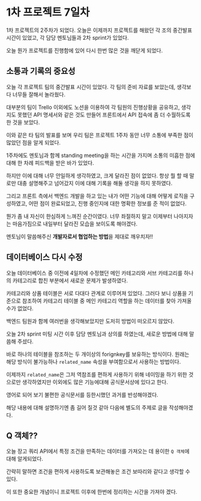 # 1차 프로젝트 7일차

1차 프로젝트의 2주차가 되었다. 오늘은 이제까지 프로젝트를 해왔던 각 조의 중간발표 시간이 있었고, 각 담당 멘토님들과 2차 sprint가 있었다.

오늘 뭔가 프로젝트를 진행함에 있어 다시 한번 많은 것을 깨닫게 되었다.

## 소통과 기록의 중요성

오늘 각 프로젝트 팀의 중간발표 시간이 있었다. 각 팀의 준비 자료를 보았는데, 생각보다 너무들 잘해서 놀라웠다.

대부분의 팀이 Trello 이외에도 노션을 이용하여 각 팀원의 진행상황을 공유하고, 생각지도 못했던 API 명세서와 같은 것도 만들어 프론트에서 API 접속에 좀 더 수월하도록 한 것을 보았다.

이와 같은 타 팀의 발표를 보며 우리 팀은 프로젝트 1주차 동안 너무 소통에 부족한 점이 많았던 점을 알게 되었다.

1주차에도 멘토님과 함께 standing meeting을 하는 시간을 가지며 소통의 미흡한 점에 대해 한 차례 피드백을 받은 바가 있었다.

하지만 이에 대해 너무 안일하게 생각하였고, 크게 달라진 점이 없었다. 항상 뭘 할 때 말로만 대충 설명해주고 넘어갔지 이에 대해 기록을 해둘 생각을 하지 못하였다.

그리고 프론트 측에서 백엔드 개발을 하고 있는 내가 어떤 기능에 대해 어떻게 로직을 구성하였고, 어떤 점이 완료되었고, 진행 중인지에 대한 명확한 정보를 준 적이 없었다.

뭔가 좀 내 자신이 한심하게 느껴진 순간이였다. 너무 좌절하지 말고 이제부터 나아지자는 마음가짐으로 내일부터 달라진 모습을 보이도록 해야겠다.

멘토님이 말씀해주신 **개발자로서 협업하는 방법**을 제대로 깨우치자!!

## 데이터베이스 다시 수정

오늘 데이터베이스 중 이전에 4일차에 수정했던 메인 카테고리와 서브 카테고리를 하나의 카테고리로 합친 부분에서 새로운 문제가 발생하였다.

카테고리와 상품 테이블은 서로 다대다 관계로 이루어져 있었다. 그러다 보니 상품을 기준으로 참조하여 카테고리 테이블 중 메인 카테고리 역할을 하는 데이터를 찾아 가져올 수가 없었다.

백엔드 팀원과 함께 여러번을 생각해보았지만 도저히 방법이 떠오르지 않았다.

오늘 2차 sprint 미팅 시간 이후 담당 멘토님과 상의를 하였는데, 새로운 방법에 대해 말씀해 주셨다.

바로 하나의 테이블을 참조하는 두 개이상의 forignkey를 보유하는 방식이다. 원래는 해당 방식이 불가능하나 `related_name` 속성을 부여함으로서 사용하는 방법이다.

이제까지 `related_name`은 그저 역참조를 편하게 사용하기 위해 네이밍을 하기 위한 것으로만 생각하였지만 이외에도 많은 기능에대해 공식문서상에 있다고 한다.

영어로 되어 보기 불편한 공식문서를 등한시했던 과거를 반성해야겠다.

해당 내용에 대해 설명하기엔 좀 길어 질것 같아 다음에 별도의 주제로 글을 작성해야겠다.

## Q 객체??

오늘 장고 쿼리 API에서 특정 조건을 만족하는 데이터를 가져오는 데 용이한 `Q 객체`에 대해 알게되었다.

간략히 말하면 조건을 편하게 사용하도록 보관해놓은 조건 보따리와 같다고 생각할 수 있다.

이 또한 중요한 개념이니 프로젝트 이후에 한번에 정리하는 시간을 가져야 겠다.